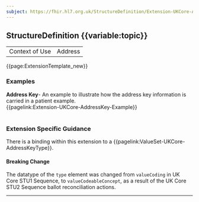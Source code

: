 ```yaml
---
subject: https://fhir.hl7.org.uk/StructureDefinition/Extension-UKCore-AddressKey
---
```

## StructureDefinition {{variable:topic}}

<table id="addToTranspose">
<tr><td>Context of Use</td>
<td>Address</td>
</tr>
</table>

{{page:ExtensionTemplate_new}}

<div id="Examples" class="tabcontent">
  <h3>Examples</h3>
  <b>Address Key</b>- An example to illustrate how the address key information is carried in a patient example. </br>
{{pagelink:Extension-UKCore-AddressKey-Example}}
<br><br>
</div>

<h3 id="guidance-addresskey">Extension Specific Guidance</h3>

There is a binding within this extension to a {{pagelink:ValueSet-UKCore-AddressKeyType}}.

<div markdown="span" class="alert alert-warning" role="alert"><h4><i class="fa fa-warning"></i> Breaking Change</h4>
The datatype of the <code>type</code> element was changed from <code>valueCoding</code> in UK Core STU1 Sequence, to <code>valueCodeableConcept</code>, as a result of the UK Core STU2 Sequence ballot reconciliation actions.
</div> 

---
